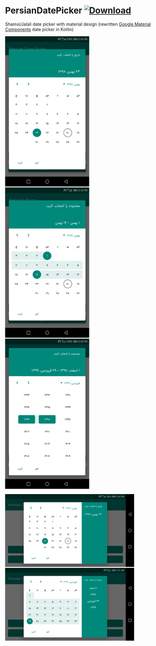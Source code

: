 # PersianDatePicker [ ![Download](https://api.bintray.com/packages/xdeveloper/PersianDatePicker/com.xdev.arch.persiancalendar.datepicker/images/download.svg) ](https://bintray.com/xdeveloper/PersianDatePicker/com.xdev.arch.persiancalendar.datepicker/_latestVersion)
Shamsi/Jalali date picker with material design (rewritten [Google Material Components](https://github.com/material-components/material-components-android) date picker in Kotlin)

<p>
<img src="screenshots/date_picker_portrait.png" alt="Single Selection Demo 1" width="275"/>&emsp;
<img src="screenshots/range_picker_portrait.png" alt="Single Selection Demo 2" width="275"/>&emsp;
<img src="screenshots/range_picker_year_portrait.png" alt="Multi Selection Demo 1" width="275"/>
</p>

<p>
<img src="screenshots/date_picker_land.png" alt="Single Selection Demo 1" width="422" />&emsp;
<img src="screenshots/range_picker_land.png" alt="Single Selection Demo 2" width="422" />&emsp;
</p>
